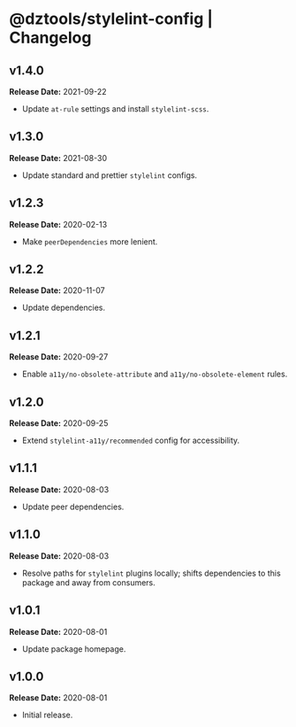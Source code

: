 # @dztools/stylelint-config | Changelog

## v1.4.0

**Release Date:** 2021-09-22

- Update `at-rule` settings and install `stylelint-scss`.

## v1.3.0

**Release Date:** 2021-08-30

- Update standard and prettier `stylelint` configs.

## v1.2.3

**Release Date:** 2020-02-13

- Make `peerDependencies` more lenient.

## v1.2.2

**Release Date:** 2020-11-07

- Update dependencies.

## v1.2.1

**Release Date:** 2020-09-27

- Enable `a11y/no-obsolete-attribute` and `a11y/no-obsolete-element` rules.

## v1.2.0

**Release Date:** 2020-09-25

- Extend `stylelint-a11y/recommended` config for accessibility.

## v1.1.1

**Release Date:** 2020-08-03

- Update peer dependencies.

## v1.1.0

**Release Date:** 2020-08-03

- Resolve paths for `stylelint` plugins locally; shifts dependencies to this package and away from consumers.

## v1.0.1

**Release Date:** 2020-08-01

- Update package homepage.

## v1.0.0

**Release Date:** 2020-08-01

- Initial release.
